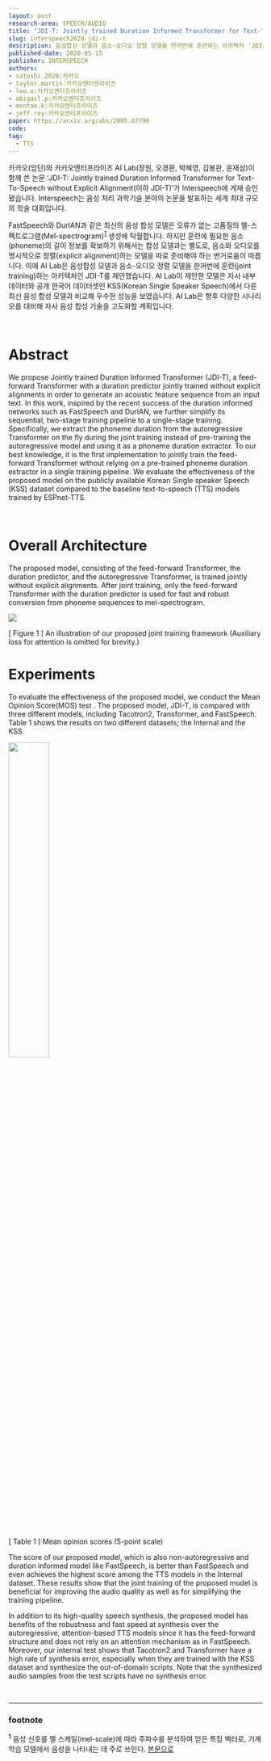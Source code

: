 ```yaml
---
layout: post
research-area: SPEECH/AUDIO
title: "JDI-T: Jointly trained Duration Informed Transformer for Text-To-Speech without Explicit Alignment"
slug: interspeech2020-jdi-t
description: 음성합성 모델과 음소-오디오 정렬 모델을 한꺼번에 훈련하는 아키텍처 'JDI-T' 제안
published-date: 2020-05-15
publisher: INTERSPEECH
authors:
- satoshi.2020:카카오
- taylor.martin:카카오엔터프라이즈
- leo.o:카카오엔터프라이즈
- abigail.p:카카오엔터프라이즈
- montae.k:카카오엔터프라이즈
- jeff.rey:카카오엔터프라이즈
paper: https://arxiv.org/abs/2005.07799
code:
tag:
  - TTS
---
```

카카오(임단)와 카카오엔터프라이즈 AI Lab(장원, 오경환, 박혜영, 김봉완, 윤재삼)이 함께 쓴 논문 ‘JDI-T: Jointly trained Duration Informed Transformer for Text-To-Speech without Explicit Alignment(이하 JDI-T)’가 Interspeech에 게재 승인됐습니다. Interspeech는 음성 처리 과학기술 분야의 논문을 발표하는 세계 최대 규모의 학술 대회입니다.

FastSpeech와 DurIAN과 같은 최신의 음성 합성 모델은 오류가 없는 고품질의 멜-스펙트로그램(Mel-spectrogram)<sup id="a1">[1](#f1)</sup> 생성에 탁월합니다. 하지만 훈련에 필요한 음소(phoneme)의 길이 정보를 확보하기 위해서는 합성 모델과는 별도로, 음소와 오디오를 명시적으로 정렬(explicit alignment)하는 모델을 따로 준비해야 하는 번거로움이 따릅니다. 이에 AI Lab은 음성합성 모델과 음소-오디오 정렬 모델을 한꺼번에 훈련(joint training)하는 아키텍처인 JDI-T를 제안했습니다. AI Lab이 제안한 모델은 자사 내부 데이터와 공개 한국어 데이터셋인 KSS(Korean Single Speaker Speech)에서 다른 최신 음성 합성 모델과 비교해 우수한 성능을 보였습니다. AI Lab은 향후 다양한 시나리오를 대비해 자사 음성 합성 기술을 고도화할 계획입니다.

<br/>

# Abstract

We propose Jointly trained Duration Informed Transformer (JDI-T), a feed-forward Transformer with a duration predictor jointly trained without explicit alignments in order to generate an acoustic feature sequence from an input text. In this work, inspired by the recent success of the duration informed networks such as FastSpeech and DurIAN, we further simplify its sequential, two-stage training pipeline to a single-stage training. Specifically, we extract the phoneme duration from the autoregressive Transformer on the fly during the joint training instead of pre-training the autoregressive model and using it as a phoneme duration extractor. To our best knowledge, it is the first implementation to jointly train the feed-forward Transformer without relying on a pre-trained phoneme duration extractor in a single training pipeline. We evaluate the effectiveness of the proposed model on the publicly available Korean Single speaker Speech (KSS) dataset compared to the baseline text-to-speech (TTS) models trained by ESPnet-TTS.

<br/>

# Overall Architecture

The proposed model, consisting of the feed-forward Transformer, the duration predictor, and the autoregressive Transformer, is trained jointly without explicit alignments. After joint training, only the feed-forward Transformer with the duration predictor is used for fast and robust conversion from phoneme sequences to mel-spectrogram.

<img src="{{ site.url }}/assets/img/2020-10-25-jdi-t/001.png" width="" align="center">

[ Figure 1 ] An illustration of our proposed joint training framework (Auxiliary loss for attention is omitted for brevity.)

# Experiments

To evaluate the effectiveness of the proposed model, we conduct the Mean Opinion Score(MOS) test . The proposed model, JDI-T, is compared with three different models, including Tacotron2, Transformer, and FastSpeech. Table 1 shows the results on two different datasets; the Internal and the KSS.

<img src="{{ site.url }}/assets/img/2020-10-25-jdi-t/002.png" width="40%" align="center">

[ Table 1 ] Mean opinion scores (5-point scale)

The score of our proposed model, which is also non-autoregressive and duration informed model like FastSpeech, is better than FastSpeech and even achieves the highest score among the TTS models in the Internal dataset. These results show that the joint training of the proposed model is beneficial for improving the audio quality as well as for simplifying the training pipeline.

In addition to its high-quality speech synthesis, the proposed model has benefits of the robustness and fast speed at synthesis over the autoregressive, attention-based TTS models since it has the feed-forward structure and does not rely on an attention mechanism as in FastSpeech. Moreover, our internal test shows that Tacotron2 and Transformer have a high rate of synthesis error, especially when they are trained with the KSS dataset and synthesize the out-of-domain scripts. Note that the synthesized audio samples from the test scripts have no synthesis error.

<br/>

-----
### footnote

<b id="f1"><sup>1</sup></b> 음성 신호를 멜 스케일(mel-scale)에 따라 주파수를 분석하여 얻은 특징 벡터로, 기계학습 모델에서 음성을 나타내는 데 주로 쓰인다. [본문으로](#a1)
